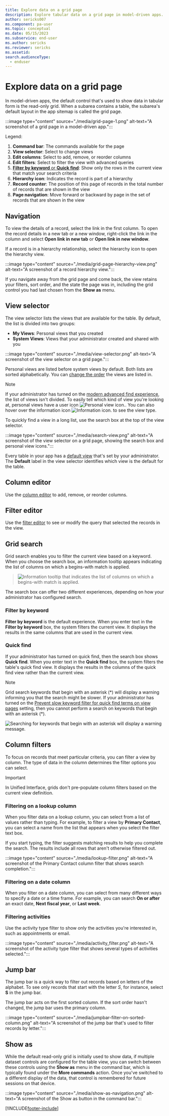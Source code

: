 ```yaml
---
title: Explore data on a grid page
description: Explore tabular data on a grid page in model-driven apps.
author: sericks007
ms.component: pa-user
ms.topic: conceptual
ms.date: 05/15/2023
ms.subservice: end-user
ms.author: sericks
ms.reviewer: sericks
ms.assetid: 
search.audienceType: 
  - enduser
---
```

# Explore data on a grid page

In model-driven apps, the default control that's used to show data in tabular form is the read-only grid. When a subarea contains a table, the subarea's default layout in the app sitemap is called the grid page.

:::image type="content" source="./media/grid-page-1.png" alt-text="A screenshot of a grid page in a model-driven app.":::

Legend:

1. **Command bar**: The commands available for the page
1. **View selector**: Select to change views
1. **Edit columns**: Select to add, remove, or reorder columns
1. **Edit filters**: Select to filter the view with advanced queries
1. [**Filter by keyword** or **Quick find**](#grid-search): Show only the rows in the current view that match your search criteria
1. **Hierarchy icon**: Indicates the record is part of a hierarchy
1. **Record counter**: The position of this page of records in the total number of records that are shown in the view
1. **Page navigation**: Move forward or backward by page in the set of records that are shown in the view

## Navigation

To view the details of a record, select the link in the first column. To open the record details in a new tab or a new window, right-click the link in the column and select **Open link in new tab** or **Open link in new window**.

If a record is in a hierarchy relationship, select the hierarchy icon to open the hierarchy view.

:::image type="content" source="./media/grid-page-hierarchy-view.png" alt-text="A screenshot of a record hierarchy view.":::

 If you navigate away from the grid page and come back, the view retains your filters, sort order, and the state the page was in, including the grid control you had last chosen from the **Show as** menu.

## View selector
  
The view selector lists the views that are available for the table. By default, the list is divided into two groups:

- **My Views**: Personal views that you created
- **System Views**: Views that your administrator created and shared with you

:::image type="content" source="./media/view-selector.png" alt-text="A screenshot of the view selector on a grid page.":::

Personal views are listed before system views by default. Both lists are sorted alphabetically. You can [change the order](./grid-filters-advanced.md#sort-the-data) the views are listed in.

> [!NOTE]
> If your administrator has turned on the [modern advanced find experience](/power-platform/admin/settings-features), the list of views isn't divided. To easily tell which kind of view you're looking at, personal views have a user icon ![Personal view icon.](./media/user-icon.png "Personal view icon."). You can also hover over the information icon ![Information icon.](./media/info-icon.png "Information icon") to see the view type.

To quickly find a view in a long list, use the search box at the top of the view selector.

:::image type="content" source="./media/search-view.png" alt-text="A screenshot of the view selector on a grid page, showing the search box and personal view icons.":::

Every table in your app has a [default view](./grid-filters-advanced.md#change-the-default-view) that's set by your administrator. The  **Default** label in the view selector identifies which view is the default for the table.

## Column editor

Use the [column editor](./grid-filters-advanced.md#select-columns-in-the-column-editor) to add, remove, or reorder columns.

## Filter editor

Use the [filter editor](./grid-filters-advanced.md#select-filter-conditions-in-the-filter-editor) to see or modify the query that selected the records in the view.

## Grid search

Grid search enables you to filter the current view based on a keyword. When you choose the search box, an information tooltip appears indicating the list of columns on which a begins-with match is applied.

> ![Information tooltip that indicates the list of columns on which a begins-with match is applied.](media/Grid-search-tooltip-smaller.png "Information tooltip that indicates the list of columns on which a begins-with match is applied.")

The search box can offer two different experiences, depending on how your administrator has configured search.

### Filter by keyword

**Filter by keyword** is the default experience. When you enter text in the **Filter by keyword** box, the system filters the current view. It displays the results in the same columns that are used in the current view.

### Quick find

If your administrator has turned on quick find, then the search box shows **Quick find**. When you enter text in the **Quick find** box, the system filters the table's quick find view. It displays the results in the columns of the quick find view rather than the current view.

> [!NOTE]
> Grid search keywords that begin with an asterisk (\*) will display a warning informing you that the search might be slower. If your administrator has turned on the [Prevent slow keyword filter for quick find terms on view pages](/power-platform/admin/settings-features) setting, then you cannot perform a search on keywords that begin with an asterisk (\*). 
>
> ![Searching for keywords that begin with an asterisk will display a warning message.](media/grid-search-warning-smaller.png "Searching for keywords that begin with an asterisk will display a warning message.")
  

## Column filters
  
To focus on records that meet particular criteria, you can filter a view by column. The type of data in the column determines the filter options you can select.

>[!IMPORTANT]
>In Unified Interface, grids don't pre-populate column filters based on the current view definition.

### Filtering on a lookup column

When you filter data on a lookup column, you can select from a list of values rather than typing. For example, to filter a view by **Primary Contact**, you can select a name from the list that appears when you select the filter text box.

If you start typing, the filter suggests matching results to help you complete the search. The results include all rows that aren't otherwise filtered out.

:::image type="content" source="./media/lookup-filter.png" alt-text="A screenshot of the Primary Contact column filter that shows search completion.":::

### Filtering on a date column

When you filter on a date column, you can select from many different ways to specify a date or a time frame. For example, you can search **On or after** an exact date, **Next fiscal year**, or **Last week**.
  
### Filtering activities

Use the activity type filter to show only the activities you're interested in, such as appointments or email.

:::image type="content" source="./media/activity_filter.png" alt-text="A screenshot of the activity type filter that shows several types of activities selected.":::

## Jump bar

The jump bar is a quick way to filter out records based on letters of the alphabet. To see only records that start with the letter *S*, for instance, select **S** in the jump bar.

The jump bar acts on the first sorted column. If the sort order hasn't changed, the jump bar uses the primary column.

:::image type="content" source="./media/jumpbar-filter-on-sorted-column.png" alt-text="A screenshot of the jump bar that's used to filter records by letter.":::

<!-- I don't see the jump bar in my demo environment. I did some Binging and found that the jump bar was removed in the latest wave. You can bring it back, but it involves using the classic settings and seems kind of involved. Would it be better to remove the section on the jump bar instead? -->

## Show as

While the default read-only grid is initially used to show data, if multiple dataset controls are configured for the table view, you can switch between these controls using the **Show as** menu in the command bar, which is typically found under the **More commands** action. Once you've switched to a different display of the data, that control is remembered for future sessions on that device.

:::image type="content" source="./media/show-as-navigation.png" alt-text="A screenshot of the Show as button in the command bar.":::

[!INCLUDE[footer-include](../includes/footer-banner.md)]
